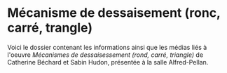 # Mécanisme de dessaisement (ronc, carré, trangle)
Voici le dossier contenant les informations ainsi que les médias liés à l'oeuvre *Mécanismes de dessaisessement (rond, carré, triangle)* de Catherine Béchard et Sabin Hudon, présentée à la salle Alfred-Pellan.
